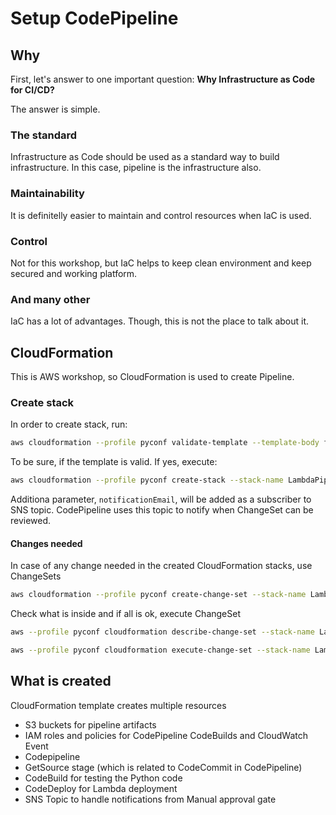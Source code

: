 # Setup CodePipeline

## Why

First, let's answer to one important question: __Why Infrastructure as Code for CI/CD?__

The answer is simple.

### The standard

Infrastructure as Code should be used as a standard way to build infrastructure. In this case, pipeline is the infrastructure also.

### Maintainability

It is definitelly easier to maintain and control resources when IaC is used.

### Control

Not for this workshop, but IaC helps to keep clean environment and keep secured and working platform.

### And many other

IaC has a lot of advantages. Though, this is not the place to talk about it.

## CloudFormation

This is AWS workshop, so CloudFormation is used to create Pipeline.

### Create stack

In order to create stack, run:

```bash
aws cloudformation --profile pyconf validate-template --template-body file://IaC/Codepipeline.yml
```

To be sure, if the template is valid. If yes, execute:

```bash
aws cloudformation --profile pyconf create-stack --stack-name LambdaPipeline --template-body file://IaC/Codepipeline.yml --capabilities CAPABILITY_IAM --parameters ParameterKey=notificationEmail,ParameterValue='my@email.com'
```

Additiona parameter,  `notificationEmail`, will be added as a subscriber to SNS topic. CodePipeline uses this topic to notify when ChangeSet can be reviewed.

#### Changes needed

In case of any change needed in the created CloudFormation stacks, use ChangeSets

```bash
aws cloudformation --profile pyconf create-change-set --stack-name LambdaPipeline --change-set-name ProjectUpdate --template-body file://IaC/Codepipeline.yml --description "ChangeSet Name" --capabilities CAPABILITY_IAM --parameters ParameterKey=notificationEmail,ParameterValue='my@email.com'
```

Check what is inside and if all is ok, execute ChangeSet

```bash
aws --profile pyconf cloudformation describe-change-set --stack-name LambdaPipeline --change-set-name ProjectUpdate

aws --profile pyconf cloudformation execute-change-set --stack-name LambdaPipeline --change-set-name ProjectUpdate
```

## What is created

CloudFormation template creates multiple resources

* S3 buckets for pipeline artifacts
* IAM roles and policies for CodePipeline CodeBuilds and CloudWatch Event
* Codepipeline
* GetSource stage (which is related to CodeCommit in CodePipeline)
* CodeBuild for testing the Python code
* CodeDeploy for Lambda deployment
* SNS Topic to handle notifications from Manual approval gate
